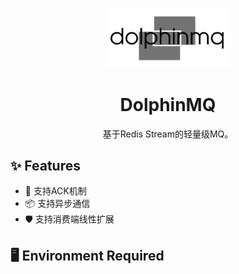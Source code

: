 <p align="center">
  <a>
    <img width="200" src="https://raw.githubusercontent.com/SoulBiuBiuBiu/learn-springcloud/master/images/img.png">
  </a>
</p>

<h1 align="center">DolphinMQ</h1>

<div align="center">

基于Redis Stream的轻量级MQ。

</div>

## ✨ Features

- 🌈 支持ACK机制
- 📦 支持异步通信
- 🛡 支持消费端线性扩展

## 🖥 Environment Required


